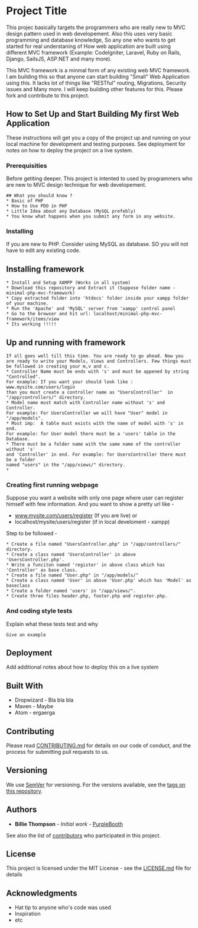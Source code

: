 # Project Title

This projec basically targets the programmers who are really new to MVC design pattern used in web developement. Also this uses very basic programming and database knowledge, So any one who wants to get started for real understaning of How web application are built using different MVC framework (Example: CodeIgniter, Laravel, Ruby on Rails, Django, SailsJS, ASP.NET and many more). 

This MVC framework is a minmal form of any existing web MVC framework. I am building this so that anyone can start building "Small" Web Application using this. It lacks lot of things like "RESTful" routing, Migrations, Security issues and Many more. I will keep building other features for this. Please fork and contribute to this project.

## How to Set Up and Start Building My first Web Application

These instructions will get you a copy of the project up and running on your local machine for development and testing purposes. See deployment for notes on how to deploy the project on a live system.

### Prerequisities

Before getiting deeper. This project is intented to used by programmers who are new to MVC design technique for web developement. 

```
## What you should know ?
* Basic of PHP
* How to Use PDO in PHP
* Little Idea about any Database (MySQL prefebly) 
* You know what happens when you submit any form in any website. 
```

### Installing

If you are new to PHP. Consider using MySQL as database. SO you will not have to edit
any existing code.

## Installing framework

```
* Install and Setup XAMPP (Works in all system)
* Download this repository and Extract it (Suppose folder name - minimal-php-mvc-framework)
* Copy extracted folder into 'htdocs' folder inside your xampp folder of your machine.
* Run the 'Apache' and 'MySQL' server from 'xampp' control panel
* Go to the browser and hit url: localhost/minimal-php-mvc-framework/items/view
* Its working !!!!!
```

## Up and running with framework

```
If all goes well till this time. You are ready to go ahead. Now you are ready to write your Models, Views and Controllers. Few things must be followed in creating your m,v and c.
* Controller Name must be ends with 's' and must be appened by string "Controlled". 
For example: If you want your should look like : www.mysite.com/users/login  
than you must create a controller name as "UsersController"  in "/app/controllers/" directory.
* Model name must match with Controller name without 's' and Controller.  
For example: For UsersController we will have "User" model in "/app/models".
* Most imp:  A table must exists with the name of model with 's' in end.  
For example: for User model there must be a 'users' table in the Database.
* There must be a folder name with the same name of the controller without 's' 
and 'Controller' in end. For example: for UsersController there must be a folder 
named "users" in the "/app/views/" directory.
*
```




### Creating first running webpage
Suppose you want a website with only one page where user can register himself with few information. And you want to show a pretty url like - 
* www.mysite.com/users/register (If you are live) or 
* localhost/mysite/users/register (if in local develoment - xampp)

Step to be followed - 

```
* Create a file named "UsersController.php" in "/app/controllers/" directory. 
* Create a class named 'UsersController' in above 'UsersController.php'.
* Write a funciton named 'register' in above class which has 'Controller' as base class.
* Create a file named "User.php" in "/app/models/"
* Create a class named 'User' in above 'User.php' which has 'Model' as baseclass
* Create a folder named 'users' in "/app/views/".
* Create three files header.php, footer.php and register.php. 

```

### And coding style tests

Explain what these tests test and why

```
Give an example
```

## Deployment

Add additional notes about how to deploy this on a live system

## Built With

* Dropwizard - Bla bla bla
* Maven - Maybe
* Atom - ergaerga

## Contributing

Please read [CONTRIBUTING.md](CONTRIBUTING.md) for details on our code of conduct, and the process for submitting pull requests to us.

## Versioning

We use [SemVer](http://semver.org/) for versioning. For the versions available, see the [tags on this repository](https://github.com/your/project/tags). 

## Authors

* **Billie Thompson** - *Initial work* - [PurpleBooth](https://github.com/PurpleBooth)

See also the list of [contributors](https://github.com/your/project/contributors) who participated in this project.

## License

This project is licensed under the MIT License - see the [LICENSE.md](LICENSE.md) file for details

## Acknowledgments

* Hat tip to anyone who's code was used
* Inspiration
* etc

